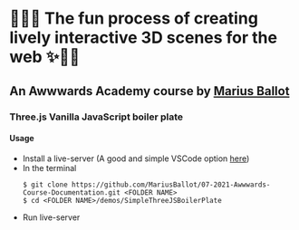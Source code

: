 # 👨‍💻✨ The fun process of creating lively interactive 3D scenes for the web ✨👨‍💻
## An Awwwards Academy course by <a target="_blank" href="https://mariusballot.com">Marius Ballot</a>
 
### Three.js Vanilla JavaScript boiler plate

#### Usage
* Install a live-server (A good and simple VSCode option <a href="https://marketplace.visualstudio.com/items?itemName=ritwickdey.LiveServer">here</a>) 
* In the terminal
    ```
    $ git clone https://github.com/MariusBallot/07-2021-Awwwards-Course-Documentation.git <FOLDER NAME>
    $ cd <FOLDER NAME>/demos/SimpleThreeJSBoilerPlate
    ```
* Run live-server